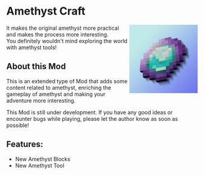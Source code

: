 # Amethyst Craft
<img src="https://github.com/HopiHopy/Amethyst-Craft/blob/1.20.1/AmethystCraft.png" align="right" width="180" height="180" alt="Amethyst Craft">

It makes the original amethyst more practical and makes the process more interesting.  
You definitely wouldn't mind exploring the world with amethyst tools!  
## About this Mod
This is an extended type of Mod that adds some content related to amethyst, enriching the gameplay of amethyst and making your adventure more interesting.  

This Mod is still under development. If you have any good ideas or encounter bugs while playing, please let the author know as soon as possible!  
## Features:
* New Amethyst Blocks
* New Amethyst Tool

